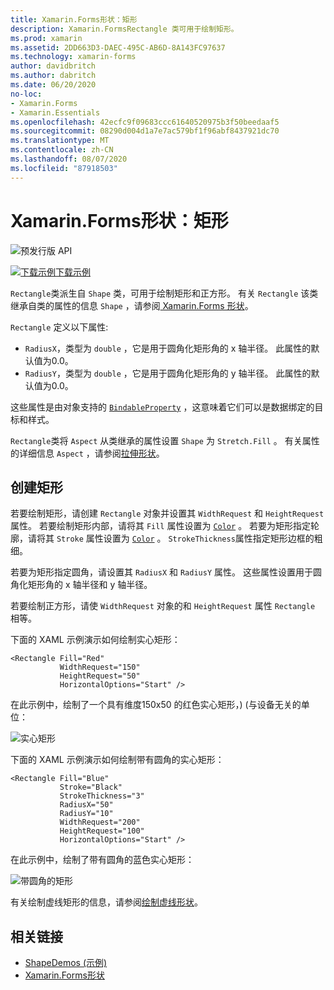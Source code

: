 ```yaml
---
title: Xamarin.Forms形状：矩形
description: Xamarin.FormsRectangle 类可用于绘制矩形。
ms.prod: xamarin
ms.assetid: 2DD663D3-DAEC-495C-AB6D-8A143FC97637
ms.technology: xamarin-forms
author: davidbritch
ms.author: dabritch
ms.date: 06/20/2020
no-loc:
- Xamarin.Forms
- Xamarin.Essentials
ms.openlocfilehash: 42ecfc9f09683ccc61640520975b3f50beedaaf5
ms.sourcegitcommit: 08290d004d1a7e7ac579bf1f96abf8437921dc70
ms.translationtype: MT
ms.contentlocale: zh-CN
ms.lasthandoff: 08/07/2020
ms.locfileid: "87918503"
---
```

# <a name="no-locxamarinforms-shapes-rectangle"></a>Xamarin.Forms形状：矩形

![预发行版 API](~/media/shared/preview.png)

[![下载示例](~/media/shared/download.png)下载示例](https://docs.microsoft.com/samples/xamarin/xamarin-forms-samples/userinterface-shapesdemos/)

`Rectangle`类派生自 `Shape` 类，可用于绘制矩形和正方形。 有关 `Rectangle` 该类继承自类的属性的信息 `Shape` ，请参阅[ Xamarin.Forms 形状](index.md)。

`Rectangle` 定义以下属性:

- `RadiusX`，类型为 `double` ，它是用于圆角化矩形角的 x 轴半径。 此属性的默认值为0.0。
- `RadiusY`，类型为 `double` ，它是用于圆角化矩形角的 y 轴半径。 此属性的默认值为0.0。

这些属性是由对象支持的 [`BindableProperty`](xref:Xamarin.Forms.BindableProperty) ，这意味着它们可以是数据绑定的目标和样式。

`Rectangle`类将 `Aspect` 从类继承的属性设置 `Shape` 为 `Stretch.Fill` 。 有关属性的详细信息 `Aspect` ，请参阅[拉伸形状](index.md#stretch-shapes)。

## <a name="create-a-rectangle"></a>创建矩形

若要绘制矩形，请创建 `Rectangle` 对象并设置其 `WidthRequest` 和 `HeightRequest` 属性。 若要绘制矩形内部，请将其 `Fill` 属性设置为 [`Color`](xref:Xamarin.Forms.Color) 。 若要为矩形指定轮廓，请将其 `Stroke` 属性设置为 [`Color`](xref:Xamarin.Forms.Color) 。 `StrokeThickness`属性指定矩形边框的粗细。

若要为矩形指定圆角，请设置其 `RadiusX` 和 `RadiusY` 属性。 这些属性设置用于圆角化矩形角的 x 轴半径和 y 轴半径。

若要绘制正方形，请使 `WidthRequest` 对象的和 `HeightRequest` 属性 `Rectangle` 相等。

下面的 XAML 示例演示如何绘制实心矩形：

```xaml
<Rectangle Fill="Red"
           WidthRequest="150"
           HeightRequest="50"
           HorizontalOptions="Start" />
```

在此示例中，绘制了一个具有维度150x50 的红色实心矩形，)  (与设备无关的单位：

![实心矩形](rectangle-images/filled.png "实心矩形")

下面的 XAML 示例演示如何绘制带有圆角的实心矩形：

```xaml
<Rectangle Fill="Blue"
           Stroke="Black"
           StrokeThickness="3"
           RadiusX="50"
           RadiusY="10"
           WidthRequest="200"
           HeightRequest="100"
           HorizontalOptions="Start" />
```

在此示例中，绘制了带有圆角的蓝色实心矩形：

![带圆角的矩形](rectangle-images/rounded.png "带圆角的矩形")

有关绘制虚线矩形的信息，请参阅[绘制虚线形状](index.md#draw-dashed-shapes)。

## <a name="related-links"></a>相关链接

- [ShapeDemos (示例) ](https://docs.microsoft.com/samples/xamarin/xamarin-forms-samples/userinterface-shapesdemos/)
- [Xamarin.Forms形状](index.md)
